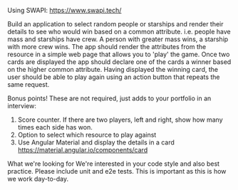 Using SWAPI: https://www.swapi.tech/

Build an application to select random people or starships and render their details to see
who would win based on a common attribute.
i.e. people have mass and starships have crew. A person with greater mass wins, a
starship with more crew wins.
The app should render the attributes from the resource in a simple web page that allows
you to 'play' the game.
Once two cards are displayed the app should declare one of the cards a winner based on
the higher common attribute.
Having displayed the winning card, the user should be able to play again using an action
button that repeats the same request.

Bonus points!
These are not required, just adds to your portfolio in an interview:

1. Score counter. If there are two players, left and right, show how many times each side
   has won.
2. Option to select which resource to play against
3. Use Angular Material and display the details in a card
   https://material.angular.io/components/card

What we're looking for
We're interested in your code style and also best practice.
Please include unit and e2e tests. This is important as this is how we work day-to-day.
